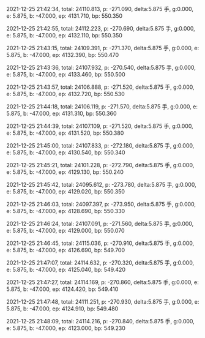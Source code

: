 2021-12-25 21:42:34, total: 24110.813, p: -271.090, delta:5.875 手, g:0.000, e: 5.875, b: -47.000, ep: 4131.710, bp: 550.350

2021-12-25 21:42:55, total: 24112.223, p: -270.690, delta:5.875 手, g:0.000, e: 5.875, b: -47.000, ep: 4132.110, bp: 550.350

2021-12-25 21:43:15, total: 24109.391, p: -271.370, delta:5.875 手, g:0.000, e: 5.875, b: -47.000, ep: 4132.390, bp: 550.470

2021-12-25 21:43:36, total: 24107.932, p: -270.540, delta:5.875 手, g:0.000, e: 5.875, b: -47.000, ep: 4133.460, bp: 550.500

2021-12-25 21:43:57, total: 24106.888, p: -271.520, delta:5.875 手, g:0.000, e: 5.875, b: -47.000, ep: 4132.720, bp: 550.530

2021-12-25 21:44:18, total: 24106.119, p: -271.570, delta:5.875 手, g:0.000, e: 5.875, b: -47.000, ep: 4131.310, bp: 550.360

2021-12-25 21:44:39, total: 24107.109, p: -271.520, delta:5.875 手, g:0.000, e: 5.875, b: -47.000, ep: 4131.520, bp: 550.380

2021-12-25 21:45:00, total: 24107.833, p: -272.180, delta:5.875 手, g:0.000, e: 5.875, b: -47.000, ep: 4130.540, bp: 550.340

2021-12-25 21:45:21, total: 24101.228, p: -272.790, delta:5.875 手, g:0.000, e: 5.875, b: -47.000, ep: 4129.130, bp: 550.240

2021-12-25 21:45:42, total: 24095.612, p: -273.780, delta:5.875 手, g:0.000, e: 5.875, b: -47.000, ep: 4129.020, bp: 550.350

2021-12-25 21:46:03, total: 24097.397, p: -273.950, delta:5.875 手, g:0.000, e: 5.875, b: -47.000, ep: 4128.690, bp: 550.330

2021-12-25 21:46:24, total: 24107.091, p: -271.560, delta:5.875 手, g:0.000, e: 5.875, b: -47.000, ep: 4129.000, bp: 550.070

2021-12-25 21:46:45, total: 24115.036, p: -270.910, delta:5.875 手, g:0.000, e: 5.875, b: -47.000, ep: 4126.690, bp: 549.700

2021-12-25 21:47:07, total: 24114.632, p: -270.320, delta:5.875 手, g:0.000, e: 5.875, b: -47.000, ep: 4125.040, bp: 549.420

2021-12-25 21:47:27, total: 24114.169, p: -270.860, delta:5.875 手, g:0.000, e: 5.875, b: -47.000, ep: 4124.420, bp: 549.410

2021-12-25 21:47:48, total: 24111.251, p: -270.930, delta:5.875 手, g:0.000, e: 5.875, b: -47.000, ep: 4124.910, bp: 549.480

2021-12-25 21:48:09, total: 24114.216, p: -270.840, delta:5.875 手, g:0.000, e: 5.875, b: -47.000, ep: 4123.000, bp: 549.230